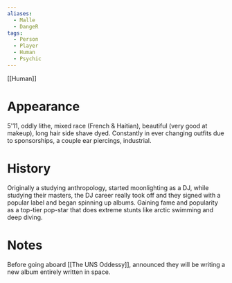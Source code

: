 ```yaml
---
aliases:
  - Malle
  - DangeR
tags:
  - Person
  - Player
  - Human
  - Psychic
---
```

[[Human]]
# Appearance

5'11, oddly lithe, mixed race (French & Haitian), beautiful (very good at makeup), long hair side shave dyed. 
Constantly in ever changing outfits due to sponsorships, a couple ear piercings, industrial.

# History

Originally a studying anthropology, started moonlighting as a DJ, while studying their masters, the DJ career really took off and they signed with a popular label and began spinning up albums. Gaining fame and popularity as a top-tier pop-star that does extreme stunts like arctic swimming and deep diving.

# Notes

Before going aboard [[The UNS Oddessy]], announced they will be writing a new album entirely written in space. 